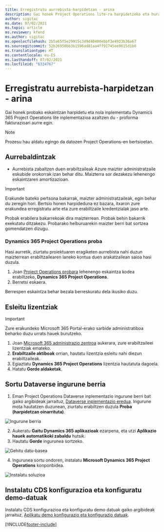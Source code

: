 ```yaml
---
title: Erregistratu aurrebista-harpidetzan - arina
description: Gai honek Project Operations lite-ra harpidetzeko eta hura inplementatzeko moduari buruzko informazioa eskaintzen du. Aurre egin fakturazio proformari.
author: sigitac
ms.date: 07/02/2021
ms.topic: article
ms.reviewer: kfend
ms.author: sigitac
ms.openlocfilehash: 2b5a65f5e29915c349d40400ebbf3e4923b36a67
ms.sourcegitcommit: 52b26950bb3b1596ad81aa4ff91745ee9615d1b0
ms.translationtype: HT
ms.contentlocale: eu-ES
ms.lasthandoff: 07/02/2021
ms.locfileid: "6334767"
---
```

# <a name="sign-up-for-a-preview-subscription---lite"></a>Erregistratu aurrebista-harpidetzan - arina 

Gai honek probako eskaintzan harpidetu eta nola inplementatu Dynamics 365 Project Operations lite inplementazioa azaltzen du - proforma fakturazioari aurre egin.

> [!NOTE]
> Prozesu hau aldatu egingo da datozen Project Operations-en bertsioetan.

## <a name="prerequisites"></a>Aurrebaldintzak
- Aurrebista zabaltzen duen erabiltzaileak Azure maizter administratzaile eskubide orokorrak izan behar ditu. Maizterra sor dezakezu lehenengo eskaintzaren amortizazioan.

> [!IMPORTANT]
> Erakunde bateko pertsona bakarrak, maizter administratzaileak, egin behar du zeregin hori. Bertsio honen harpideduna ez bazara, itxaron zure erakundea erregistratu arte eta zure erabiltzaile kredentzialak jaso arte.
> 
> Probak erabilera bakarrekoak dira maizterrean. Probak behin bakarrik exekutatu ditzakezu. Probarako helburuarekin maizter berri bat sortzea gomendatzen dizugu.

### <a name="dynamics-365-project-operations-trial"></a>Dynamics 365 Project Operations proba 

Hasi aurretik, ziurtatu proiektuaren eragiketen aurrebista nahi duzun maizterrean erabiltzailearen laneko kontua duen arakatzailean saioa hasi duzula.

1. Joan [Project Operations probara](https://aka.ms/try-po) lehenengo eskaintza kodea erabiltzeko, **Dynamics 365 Project Operations**.
2. Berretsi eskaera.

  Berrespen eskaintza behar bezala berreskuratu dela ikusiko duzu.

## <a name="assign-licenses"></a>Esleitu lizentziak

> [!IMPORTANT]
> Zure erakundeko Microsoft 365 Portal-erako sarbide administratiboa beharko duzu urrats hauek burutzeko.


1. Joan [Microsoft 365 administrazio zentroa](https://portal.office.com/) aukerara, zure erabiltzaileei lizentziak emateko.
2. **Erabiltzaile aktiboak** orrian, hautatu lizentzia esleitu nahi diezun erabiltzaileak.
3. Egiaztatu **Dynamics 365 Project Operations** lizentzia hautatuta dagoela. 
4. Hatatu **Gorde aldaketak**.

## <a name="create-a-new-dataverse-environment"></a>Sortu Dataverse ingurune berria

1. Eman Project Operations Dataverse inplementazio ingurune berri bat gaiko argibideak jarraituz, [Dataverse inplementazio eredua](lite-deployment.md). Ingurune mota hautatzen duzunean, ziurtatu erabiltzen duzula **Proba (harpidetzan oinarrituta)**.

  ![Ingurune berria](./media/19CreateEnvironment.png)

2. Aukeratu **Gaitu Dynamics 365 aplikazioak** ezarpena, eta utzi **Aplikazio hauek automatikoki zabaldu** hutsik.  
3. Hautatu **Gorde** ingurunea sortzeko.

  ![Gehitu datu-basea](./media/20CreateEnvironment1.png)

4. Ingurunea sortu ondoren, instalatu **Microsoft Dynamics 365 Project Operations** konponbidea. 

![Instalatu soluzioa](./media/21InstallSolution.png)

## <a name="install-a-cds-configuration-and-setup-demo-data"></a>Instalatu CDS konfigurazioa eta konfiguratu demo-datuak

Instalatu CDS konfigurazioa eta konfiguratu demo datuak gaiko argibideak jarraituz, [Aplikatu demo konfigurazio eta konfigurazio datuak](lite-apply-demo-setup-config-data.md).


[!INCLUDE[footer-include](../includes/footer-banner.md)]
